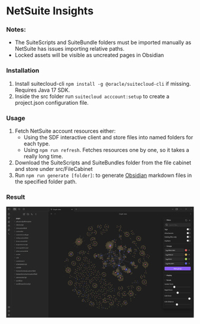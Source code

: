 # NetSuite Insights

### Notes:

- The SuiteScripts and SuiteBundle folders must be imported manually as NetSuite has issues importing relative paths.
- Locked assets will be visible as uncreated pages in Obsidian

### Installation

1) Install suitecloud-cli `npm install -g @oracle/suitecloud-cli` if missing. Requires Java 17 SDK.
2) Inside the src folder run `suitecloud acccount:setup` to create a project.json configuration file.

### Usage

1) Fetch NetSuite account resources either:
    - Using the SDF interactive client and store files into named folders for each type.
    - Using `npm run refresh`. Fetches resources one by one, so it takes a really long time.
2) Download the SuiteScripts and SuiteBundles folder from the file cabinet and store under src/FileCabinet
3) Run `npm run generate [folder]`: to generate [Obsidian](https://obsidian.md/download) markdown files in the specified
   folder path.

### Result

![screenshot.png](screenshot.png)